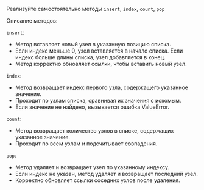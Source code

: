 Реализуйте самостоятельно методы `insert`, `index`, `count`, `pop`

Описание методов:

`insert`:

* Метод вставляет новый узел в указанную позицию списка.
* Если индекс меньше 0, узел вставляется в начало списка. Если индекс больше длины списка, узел добавляется в конец.
* Метод корректно обновляет ссылки, чтобы вставить новый узел.

`index`:

* Метод возвращает индекс первого узла, содержащего указанное значение.
* Проходит по узлам списка, сравнивая их значения с искомым.
* Если значение не найдено, вызывается ошибка ValueError.

`count`:

* Метод возвращает количество узлов в списке, содержащих указанное значение.
* Проходит по всем узлам и подсчитывает совпадения.

`pop`:

* Метод удаляет и возвращает узел по указанному индексу.
* Если индекс не указан, метод удаляет и возвращает последний узел.
* Корректно обновляет ссылки соседних узлов после удаления.